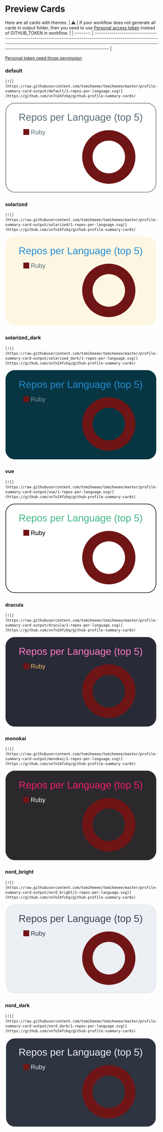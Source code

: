 
# Preview Cards

Here are all cards with themes.
| :warning: | If your workflow does not generate all cards in output folder, then you need to use [Personal access token](https://docs.github.com/en/actions/configuring-and-managing-workflows/creating-and-storing-encrypted-secrets) instead of GITHUB_TOKEN in workflow. |
| :-------: | :------------------------------------------------------------------------------------------------------------------------------------------------------------------------------------------------------------------------------------------------ |

[Personal token need those permission](https://github.com/vn7n24fzkq/github-profile-summary-cards/wiki/Personal-access-token-permissions)


### default


```
[![](https://raw.githubusercontent.com/tomiheeee/tomiheeee/master/profile-summary-card-output/default/1-repos-per-language.svg)](https://github.com/vn7n24fzkq/github-profile-summary-cards)
```
![](https://raw.githubusercontent.com/tomiheeee/tomiheeee/master/profile-summary-card-output/default/1-repos-per-language.svg)


### solarized


```
[![](https://raw.githubusercontent.com/tomiheeee/tomiheeee/master/profile-summary-card-output/solarized/1-repos-per-language.svg)](https://github.com/vn7n24fzkq/github-profile-summary-cards)
```
![](https://raw.githubusercontent.com/tomiheeee/tomiheeee/master/profile-summary-card-output/solarized/1-repos-per-language.svg)


### solarized_dark


```
[![](https://raw.githubusercontent.com/tomiheeee/tomiheeee/master/profile-summary-card-output/solarized_dark/1-repos-per-language.svg)](https://github.com/vn7n24fzkq/github-profile-summary-cards)
```
![](https://raw.githubusercontent.com/tomiheeee/tomiheeee/master/profile-summary-card-output/solarized_dark/1-repos-per-language.svg)


### vue


```
[![](https://raw.githubusercontent.com/tomiheeee/tomiheeee/master/profile-summary-card-output/vue/1-repos-per-language.svg)](https://github.com/vn7n24fzkq/github-profile-summary-cards)
```
![](https://raw.githubusercontent.com/tomiheeee/tomiheeee/master/profile-summary-card-output/vue/1-repos-per-language.svg)


### dracula


```
[![](https://raw.githubusercontent.com/tomiheeee/tomiheeee/master/profile-summary-card-output/dracula/1-repos-per-language.svg)](https://github.com/vn7n24fzkq/github-profile-summary-cards)
```
![](https://raw.githubusercontent.com/tomiheeee/tomiheeee/master/profile-summary-card-output/dracula/1-repos-per-language.svg)


### monokai


```
[![](https://raw.githubusercontent.com/tomiheeee/tomiheeee/master/profile-summary-card-output/monokai/1-repos-per-language.svg)](https://github.com/vn7n24fzkq/github-profile-summary-cards)
```
![](https://raw.githubusercontent.com/tomiheeee/tomiheeee/master/profile-summary-card-output/monokai/1-repos-per-language.svg)


### nord_bright


```
[![](https://raw.githubusercontent.com/tomiheeee/tomiheeee/master/profile-summary-card-output/nord_bright/1-repos-per-language.svg)](https://github.com/vn7n24fzkq/github-profile-summary-cards)
```
![](https://raw.githubusercontent.com/tomiheeee/tomiheeee/master/profile-summary-card-output/nord_bright/1-repos-per-language.svg)


### nord_dark


```
[![](https://raw.githubusercontent.com/tomiheeee/tomiheeee/master/profile-summary-card-output/nord_dark/1-repos-per-language.svg)](https://github.com/vn7n24fzkq/github-profile-summary-cards)
```
![](https://raw.githubusercontent.com/tomiheeee/tomiheeee/master/profile-summary-card-output/nord_dark/1-repos-per-language.svg)


